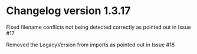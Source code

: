 # Changelog version 1.3.17

Fixed filename conflicts not being detected correctly as pointed out in Issue #17

Removed the LegacyVersion from imports as pointed out in Issue #18